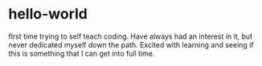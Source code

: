 # hello-world

first time trying to self teach coding.  Have always had an interest in it, but never dedicated myself down the path.  Excited with learning and seeing if this is something that I can get into full time.
